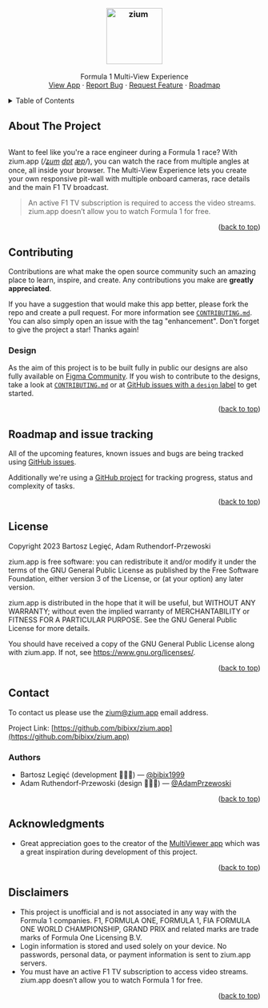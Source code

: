 <!-- Improved compatibility of back to top link: See: https://github.com/othneildrew/Best-README-Template/pull/73 -->
<a name="readme-top"></a>
<!--
*** Thanks for checking out the Best-README-Template. If you have a suggestion
*** that would make this better, please fork the repo and create a pull request
*** or simply open an issue with the tag "enhancement".
*** Don't forget to give the project a star!
*** Thanks again! Now go create something AMAZING! :D
-->


<!-- PROJECT LOGO -->
<br />
<div align="center">
  <h3>
    <a href="https://github.com/bibixx/zium.app">
      <img src=".github/readme/logo.svg" alt="zium" width="112">
    </a>
  </h3>

  <p align="center">
    Formula 1 Multi-View Experience
    <br />
    <a href="https://zium.app">View App</a>
    ·
    <a href="https://github.com/bibixx/zium.app/issues">Report Bug</a>
    ·
    <a href="https://github.com/bibixx/zium.app/issues">Request Feature</a>
    ·
    <a href="https://github.com/users/bibixx/projects/1">Roadmap</a>
  </p>
</div>



<!-- TABLE OF CONTENTS -->
<details>
  <summary>Table of Contents</summary>
  <ol>
    <li>
      <a href="#about-the-project">About The Project</a>
    </li>
    <li>
      <a href="#contributing">Contributing</a>
      <ul>
        <li>
          <a href="#design">Design</a>
        </li>
      </ul>
    </li>
    <li><a href="#roadmap-and-issue-tracking">Roadmap and issue tracking</a></li>
    <li><a href="#license">License</a></li>
    <li><a href="#contact">Contact</a></li>
    <li><a href="#acknowledgements">Acknowledgements</a></li>
    <li><a href="#disclaimers">Disclaimers</a></li>
  </ol>
</details>



<!-- ABOUT THE PROJECT -->
## About The Project

<div align="center">
  <a href="https://zium.app">
    <img src=".github/readme/screenshot.png" alt="" />
  </a>
</div>

Want to feel like you're a race engineer during a Formula 1 race? With zium.app (_/[ʑ](https://en.wikipedia.org/wiki/Voiced_alveolo-palatal_fricative)[u](https://en.wikipedia.org/wiki/Close_back_rounded_vowel)[m](https://en.wikipedia.org/wiki/Voiced_bilabial_nasal) [d](https://en.wikipedia.org/wiki/Voiced_dental_and_alveolar_plosives)[ɒ](https://en.wikipedia.org/wiki/Open_back_rounded_vowel)[t](https://en.wikipedia.org/wiki/Voiceless_dental_and_alveolar_plosives) [æ](https://en.wikipedia.org/wiki/Near-open_front_unrounded_vowel)[p](https://en.wikipedia.org/wiki/Voiceless_bilabial_plosive)/_), you can watch the race from multiple angles at once, all inside your browser. The Multi-View Experience lets you create your own responsive pit-wall with multiple onboard cameras, race details and the main F1 TV broadcast.

> An active F1 TV subscription is required to access the video streams. zium.app doesn’t allow you to watch Formula 1 for free.

<p align="right">(<a href="#readme-top">back to top</a>)</p>



<!-- CONTRIBUTING -->
## Contributing

Contributions are what make the open source community such an amazing place to learn, inspire, and create. Any contributions you make are **greatly appreciated**.

If you have a suggestion that would make this app better, please fork the repo and create a pull request. For more information see [`CONTRIBUTING.md`](CONTRIBUTING.md). You can also simply open an issue with the tag "enhancement".
Don't forget to give the project a star! Thanks again!

### Design

As the aim of this project is to be built fully in public our designs are also fully available on [Figma Community](https://www.figma.com/community/file/1250905585551204036/Zium.app). If you wish to contribute to the designs, take a look at [`CONTRIBUTING.md`](CONTRIBUTING.md) or at [GitHub issues with a `design` label](https://github.com/bibixx/zium.app/issues?q=is%3Aopen+is%3Aissue+label%3Adesign) to get started.

<p align="right">(<a href="#readme-top">back to top</a>)</p>


<!-- ROADMAP -->
## Roadmap and issue tracking

All of the upcoming features, known issues and bugs are being tracked using [GitHub issues](https://github.com/bibixx/zium.app/issues).

Additionally we're using a [GitHub project](https://github.com/users/bibixx/projects/1/views/1) for tracking progress, status and complexity of tasks.

<p align="right">(<a href="#readme-top">back to top</a>)</p>


<!-- LICENSE -->
## License

Copyright 2023 Bartosz Legięć, Adam Ruthendorf-Przewoski

zium.app is free software: you can redistribute it and/or modify it under the terms of the GNU General Public License as published by the Free Software Foundation, either version 3 of the License, or (at your option) any later version.

zium.app is distributed in the hope that it will be useful, but WITHOUT ANY WARRANTY; without even the implied warranty of MERCHANTABILITY or FITNESS FOR A PARTICULAR PURPOSE. See the GNU General Public License for more details.

You should have received a copy of the GNU General Public License along with zium.app. If not, see https://www.gnu.org/licenses/.

<p align="right">(<a href="#readme-top">back to top</a>)</p>



<!-- CONTACT -->
## Contact

To contact us please use the [zium@zium.app](mailto:zium@zium.app) email address.

Project Link: [https://github.com/bibixx/zium.app](https://github.com/bibixx/zium.app)

### Authors
* Bartosz Legięć (development 👨🏻‍💻) — [@bibix1999](https://twitter.com/bibix1999)
* Adam Ruthendorf-Przewoski (design 👨🏻‍🎨) — [@AdamPrzewoski](https://twitter.com/AdamPrzewoski)

<p align="right">(<a href="#readme-top">back to top</a>)</p>



<!-- ACKNOWLEDGMENTS -->
## Acknowledgments

* Great appreciation goes to the creator of the [MultiViewer app](https://multiviewer.app/) which was a great inspiration during development of this project.

<p align="right">(<a href="#readme-top">back to top</a>)</p>


<!-- DISCLAIMERS -->
## Disclaimers

* This project is unofficial and is not associated in any way with the Formula 1 companies. F1, FORMULA ONE, FORMULA 1, FIA FORMULA ONE WORLD CHAMPIONSHIP, GRAND PRIX and related marks are trade marks of Formula One Licensing B.V.
* Login information is stored and used solely on your device. No passwords, personal data, or payment information is sent to zium.app servers.
* You must have an active F1 TV subscription to access video streams. zium.app doesn’t allow you to watch Formula 1 for free.

<p align="right">(<a href="#readme-top">back to top</a>)</p>



<!-- MARKDOWN LINKS & IMAGES -->
<!-- https://www.markdownguide.org/basic-syntax/#reference-style-links -->
[product-screenshot]: .github/readme/screenshot.png
